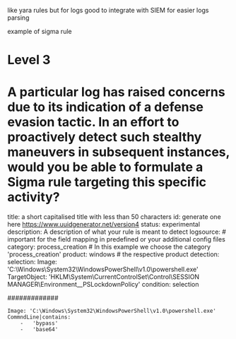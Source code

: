 like yara rules but for logs good to integrate with SIEM for easier logs parsing 

example of sigma rule 
# Level 3
# A particular log has raised concerns due to its indication of a defense evasion tactic. In an effort to proactively detect such stealthy maneuvers in subsequent instances, would you be able to formulate a Sigma rule targeting this specific activity?
title: a short capitalised title with less than 50 characters
id: generate one here https://www.uuidgenerator.net/version4
status: experimental
description: A description of what your rule is meant to detect
logsource:                      # important for the field mapping in predefined or your additional config files
    category: process_creation  # In this example we choose the category 'process_creation'
    product: windows            # the respective product
detection:
    selection:
        Image: 'C:\Windows\System32\WindowsPowerShell\v1.0\powershell.exe' 
        TargetObject: 'HKLM\System\CurrentControlSet\Control\SESSION MANAGER\Environment\__PSLockdownPolicy'
    condition: selection


#############

    Image: 'C:\Windows\System32\WindowsPowerShell\v1.0\powershell.exe' 
    CommndLine|contains: 
        -   'bypass'
        -   'base64'
